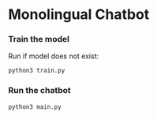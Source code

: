 # Monolingual Chatbot

### Train the model

Run if model does not exist:

```
python3 train.py
```

### Run the chatbot
```
python3 main.py
```

